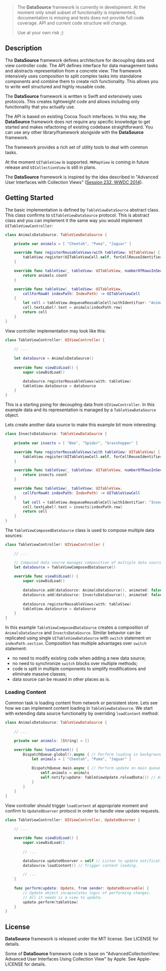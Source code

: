 
> The **DataSource** framework is currently in development. At the moment only small subset of functionality is implemented, documentation is missing and tests does not provide full code coverage. API and current code structure will change.
> 
> Use at your own risk ;)

## Description

The **DataSource** framework defines architecture for decoupling data and view controller code. The API defines interface for data management tasks and abstracts representation from a concrete view. The framework intensively uses composition to split complex tasks into standalone components and combine them to create rich functionality. This allows you to write well structured and highly reusable code.

The **DataSource** framework is written is Swift and extensively uses protocols. This creates lightweight code and allows including only functionality that you actually use.

The API is based on existing Cocoa Touch interfaces. In this way, the **DataSource** framework does not require any specific knowledge to get started and makes refactoring of existing codebase straightforward. You can use any other library/framework alongside with the **DataSource** framework.

The framework provides a rich set of utility tools to deal with common tasks.

At the moment `UITableView` is supported. `MKMapView` is coming in future release and `UICollectionView` is still in plans.

The **DataSource** framework is inspired by the idea described in "Advanced User Interfaces with Collection Views" ([Session 232, WWDC 2014](https://developer.apple.com/videos/play/wwdc2014/232/)).

## Getting Started

The basic implementation is defined by `TableViewDataSource` abstract class. This class confirms to `UITableViewDataSource` protocol. This is abstract class and you can implement it the same way you would implement `UITableViewController`:

```swift
class AnimalsDataSource: TableViewDataSource {

    private var animals = [ "Cheetah", "Puma", "Jaguar" ]

    override func registerReusableViews(with tableView: UITableView) {
        tableView.register(UITableViewCell.self, forCellReuseIdentifier: "AnimalCell")
    }

    override func tableView(_ tableView: UITableView, numberOfRowsInSection section: Int) -> Int {
        return animals.count
    }

    override func tableView(_ tableView: UITableView,
        cellForRowAt indexPath: IndexPath) -> UITableViewCell
    {
        let cell = tableView.dequeueReusableCell(withIdentifier: "AnimalCell", for: indexPath)
        cell.textLabel?.text = animals[indexPath.row]
        return cell
    }
}
```

View controller implementation may look like this:

```swift
class TableViewController: UIViewController {
    
    // ...
    
    let dataSource = AnimalsDataSource()
    
    override func viewDidLoad() {
        super.viewDidLoad()

        dataSource.registerReusableViews(with: tableView)
        tableView.dataSource = dataSource
    }
}
```

This is a starting poing for decoupling data from `UIViewController`. In this example data and its representation is managed by a `TableViewDataSource` object.

Lets create another data source to make this example bit more interesting:

```swift
class InsectsDataSource: TableViewDataSource {
    
    private var insects = [ "Bee", "Spider", "Grasshopper" ]

    override func registerReusableViews(with tableView: UITableView) {
        tableView.register(UITableViewCell.self, forCellReuseIdentifier: "InsectCell")
    }

    override func tableView(_ tableView: UITableView, numberOfRowsInSection section: Int) -> Int {
        return insects.count
    }

    override func tableView(_ tableView: UITableView,
        cellForRowAt indexPath: IndexPath) -> UITableViewCell
    {
        let cell = tableView.dequeueReusableCell(withIdentifier: "InsectCell", for: indexPath)
        cell.textLabel?.text = insects[indexPath.row]
        return cell
    }
}
```

The `TableViewComposedDataSource` class is used to compose multiple data sources:

```swift
class TableViewController: UIViewController {

    // ...

    // Composed data source manages composition of multiple data sources
    let dataSource = TableViewComposedDataSource()
    
    override func viewDidLoad() {
        super.viewDidLoad()
        
        dataSource.add(dataSource: AnimalsDataSource(), animated: false)
        dataSource.add(dataSource: InsectsDataSource(), animated: false)
        
        dataSource.registerReusableViews(with: tableView)
        tableView.dataSource = dataSource
    }
}
```

In this example `TableViewComposedDataSource` creates a composition of `AnimalsDataSource` and `InsectsDataSource`. Similar behavior can be replicated using single `UITableViewDataSource` with `switch` statement on `indexPath.section`.
Composition has multiple advantages over `switch` statement:
* no need to modify existing code when adding a new data source;
* no need to synchronize `switch` blocks over multiple methods;
* code is split in multiple components to simplify modifications and eliminate massive classes;
* data source can be reused in other places as is.

### Loading Content

Common task is loading content from network or persistent store. Lets see how we can implement content loading in `TableViewDataSource`. We start with extending data source functionality by overriding `loadContent` method:

```swift
class AnimalsDataSource: TableViewDataSource {
    
    // ...

    private var animals: [String] = []

    override func loadContent() {
        DispatchQueue.global().async { // Perform loading in background.
            let animals = [ "Cheetah", "Puma", "Jaguar" ]
            
            DispatchQueue.main.async { // Perform update on main queue.
                self.animals = animals
                self.notify(update: TableViewUpdate.reloadData()) // Ask table view to reload.
            }
        }
    }
}
```

View controller should trigger `loadContent` at appropriate moment and confirm to `UpdateObserver` protocol in order to handle view update requests.

```swift
class TableViewController: UIViewController, UpdateObserver {
    
    // ...

    override func viewDidLoad() {
        super.viewDidLoad()
        
        // ...

        dataSource.updateObserver = self // Listen to update notifications.
        dataSource.loadContent() // Trigger content loading.

        // ...
    }
    
    func perform(update: Update, from sender: UpdateObservable) {
        // Update object incapsulates logic of performing changes.
        // All it needs is a view to update.
        update.perform(tableView)
    }
}
```

## License

**DataSource** framework is released under the MIT license. See LICENSE for details.

Some of **DataSource** framework code is base on "AdvancedCollectionView: Advanced User Interfaces Using Collection View" by Apple. See Apple-LICENSE for details.
